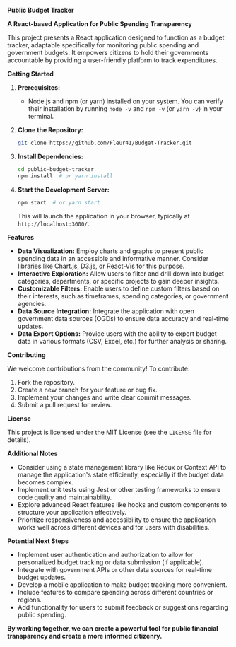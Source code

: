**Public Budget Tracker**

**A React-based Application for Public Spending Transparency**

This project presents a React application designed to function as a budget tracker, adaptable specifically for monitoring public spending and government budgets. It empowers citizens to hold their governments accountable by providing a user-friendly platform to track expenditures.

**Getting Started**

1. **Prerequisites:**
   - Node.js and npm (or yarn) installed on your system. You can verify their installation by running `node -v` and `npm -v` (or `yarn -v`) in your terminal.

2. **Clone the Repository:**
   ```bash
   git clone https://github.com/Fleur41/Budget-Tracker.git
   ```

3. **Install Dependencies:**
   ```bash
   cd public-budget-tracker
   npm install  # or yarn install
   ```

4. **Start the Development Server:**
   ```bash
   npm start  # or yarn start
   ```
   This will launch the application in your browser, typically at `http://localhost:3000/`.

**Features**

- **Data Visualization:** Employ charts and graphs to present public spending data in an accessible and informative manner. Consider libraries like Chart.js, D3.js, or React-Vis for this purpose.
- **Interactive Exploration:** Allow users to filter and drill down into budget categories, departments, or specific projects to gain deeper insights.
- **Customizable Filters:** Enable users to define custom filters based on their interests, such as timeframes, spending categories, or government agencies.
- **Data Source Integration:** Integrate the application with open government data sources (OGDs) to ensure data accuracy and real-time updates.
- **Data Export Options:** Provide users with the ability to export budget data in various formats (CSV, Excel, etc.) for further analysis or sharing.

**Contributing**

We welcome contributions from the community! To contribute:

1. Fork the repository.
2. Create a new branch for your feature or bug fix.
3. Implement your changes and write clear commit messages.
4. Submit a pull request for review.

**License**

This project is licensed under the MIT License (see the `LICENSE` file for details).

**Additional Notes**

- Consider using a state management library like Redux or Context API to manage the application's state efficiently, especially if the budget data becomes complex.
- Implement unit tests using Jest or other testing frameworks to ensure code quality and maintainability.
- Explore advanced React features like hooks and custom components to structure your application effectively.
- Prioritize responsiveness and accessibility to ensure the application works well across different devices and for users with disabilities.

**Potential Next Steps**

- Implement user authentication and authorization to allow for personalized budget tracking or data submission (if applicable).
- Integrate with government APIs or other data sources for real-time budget updates.
- Develop a mobile application to make budget tracking more convenient.
- Include features to compare spending across different countries or regions.
- Add functionality for users to submit feedback or suggestions regarding public spending.

**By working together, we can create a powerful tool for public financial transparency and create a more informed citizenry.**